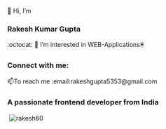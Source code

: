 

👋 Hi, I’m<h3> Rakesh Kumar Gupta</h3> :octocat:
👀 I’m interested in WEB-Applications:trackball:
<h3 align="left">Connect with me:</h3>
📫To reach me :email:rakeshgupta5353@gmail.com
<h3 align="left">A passionate frontend developer from India</h3>
<p>&nbsp;<img align="center" src="https://github-readme-stats.vercel.app/api?username=rakesh60&show_icons=true&locale=en&theme=tokyonight"" alt="rakesh60" />
</p>





<!---
Rakesh60/Rakesh60 is a ✨ special ✨ repository because its `README.md` (this file) appears on your GitHub profile.
You can click the Preview link to take a look at your changes.
--->

